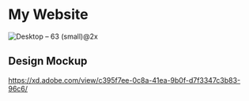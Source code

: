 # My Website
![Desktop – 63 (small)@2x](https://user-images.githubusercontent.com/42007623/113730027-7ad6f980-9732-11eb-88ec-118ee876052c.jpg)

## Design Mockup
https://xd.adobe.com/view/c395f7ee-0c8a-41ea-9b0f-d7f3347c3b83-96c6/
